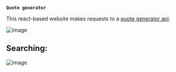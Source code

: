 **`Quote generator`**

This react-based website makes requests to a <a href="https://github.com/lukePeavey/quotable">quote generator api</a>. 


![image](https://github.com/rendizi/random-quote/assets/120701599/b739c9e3-27da-43b6-85c7-ce7ea6120ed9)

<h2>Searching:</h2>

![image](https://github.com/rendizi/random-quote/assets/120701599/00d2a8ab-53f8-4cca-8356-41101e3d97b7)

